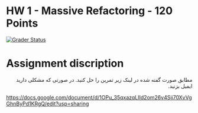 # HW 1 - Massive Refactoring - 120 Points

[![Grader Status](https://kntu-grader.herokuapp.com/minimal?repo=hw1-massive-refactoring-starter&id=9729153)](https://kntu-grader.herokuapp.com/minimal?repo=hw1-massive-refactoring-starter&id=9729153)
# Assignment discription

<div dir="rtl" align="right">
مطابق صورت گفته شده در لینک زیر تمرین را حل کنید. در صورتی که مشکلی دارید ایمیل بزنید.
</div>



https://docs.google.com/document/d/1OPu_35qxazqLIId2om26v4Sji70XvVgGhnByPd1KRgQ/edit?usp=sharing


